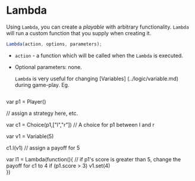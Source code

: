 # Lambda

Using `Lambda`, you can create a _playable_ with arbitrary functionality. `Lambda` will run a custom function that you supply when creating it. 

```javascript
Lambda(action, options, parameters);
```

* `action` - a function which will be called when the `Lambda` is executed. 
* Optional parameters: none.

  `Lambda` is very useful for changing [Variables] (../logic/variable.md) during game-play. Eg.

  ```javascript
var p1 = Player()

// assign a strategy here, etc.

var c1 = Choice(p1,["l","r"])   // A choice for p1 between l and r

var v1 = Variable(5)

c1.l(v1) // assign a payoff for 5

var l1 = Lambda(function(){
    // if p1's score is greater than 5, change the payoff for c1 to 4
    if (p1.score > 3) v1.set(4)     
})
  ```